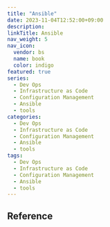 ```yaml
---
title: "Ansible"
date: 2023-11-04T12:52:00+09:00
description:
linkTitle: Ansible
nav_weight: 5
nav_icon:
  vendor: bs
  name: book
  color: indigo
featured: true
series:
  - Dev Ops
  - Infrastructure as Code
  - Configuration Management
  - Ansible
  - tools
categories:
  - Dev Ops
  - Infrastructure as Code
  - Configuration Management
  - Ansible
  - tools
tags:
  - Dev Ops
  - Infrastructure as Code
  - Configuration Management
  - Ansible
  - tools
---
```


## Reference
